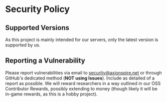 # Security Policy

## Supported Versions

As this project is mainly intended for our servers, only the latest version is supported by us.

## Reporting a Vulnerability

Please report vulnerabilities via email to [security@axionspire.net](mailto:security@axionspire.net) or through GitHub's dedicated method (**NOT using Issues**). Include as detailed of a report as possible.
We will reward researchers in a way outlined in our OSS Contributor Rewards, possibly extending to money (though likely it will be in-game rewards, as this is a hobby project).
